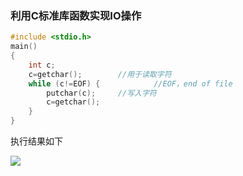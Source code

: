 ### 利用C标准库函数实现IO操作

```c
#include <stdio.h>
main()
{
    int c;
    c=getchar();		//用于读取字符
    while (c!=EOF) {			//EOF，end of file
        putchar(c);		//写入字符
        c=getchar();
    }
}

```

执行结果如下

![](https://superzcl.oss-cn-shanghai.aliyuncs.com/PicGo/20200614141917.png)

